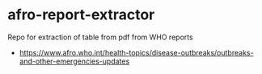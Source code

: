 # afro-report-extractor
Repo for extraction of table from pdf from WHO reports
- https://www.afro.who.int/health-topics/disease-outbreaks/outbreaks-and-other-emergencies-updates